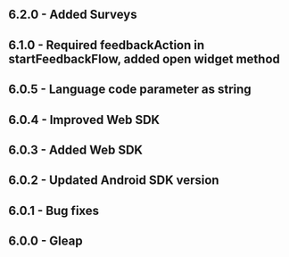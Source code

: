 ## 6.2.0 - Added Surveys
## 6.1.0 - Required feedbackAction in startFeedbackFlow, added open widget method
## 6.0.5 - Language code parameter as string
## 6.0.4 - Improved Web SDK
## 6.0.3 - Added Web SDK
## 6.0.2 - Updated Android SDK version
## 6.0.1 - Bug fixes
## 6.0.0 - Gleap

